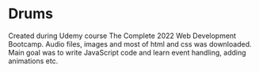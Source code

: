 # Drums
Created during Udemy course The Complete 2022 Web Development Bootcamp. Audio files, images and most of html and css was downloaded. Main goal was to write JavaScript code and learn event handling, adding animations etc.
